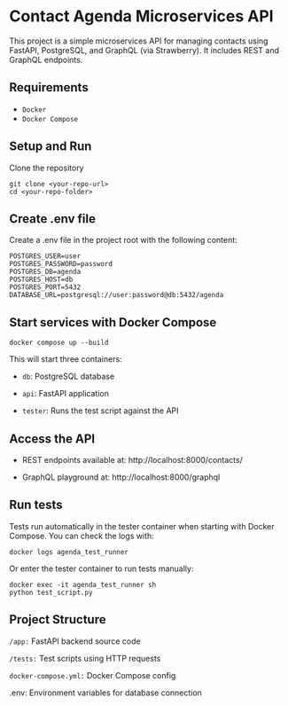 # Contact Agenda Microservices API
This project is a simple microservices API for managing contacts using FastAPI, PostgreSQL, and GraphQL (via Strawberry). It includes REST and GraphQL endpoints.

## Requirements
- `Docker`
- `Docker Compose`

## Setup and Run
Clone the repository

```
git clone <your-repo-url>
cd <your-repo-folder>
```

## Create .env file

Create a .env file in the project root with the following content:
```
POSTGRES_USER=user
POSTGRES_PASSWORD=password
POSTGRES_DB=agenda
POSTGRES_HOST=db
POSTGRES_PORT=5432
DATABASE_URL=postgresql://user:password@db:5432/agenda
```
## Start services with Docker Compose
```
docker compose up --build
```
This will start three containers:

- `db`: PostgreSQL database

- `api`: FastAPI application

- `tester`: Runs the test script against the API

## Access the API

- REST endpoints available at: http://localhost:8000/contacts/

- GraphQL playground at: http://localhost:8000/graphql

## Run tests

Tests run automatically in the tester container when starting with Docker Compose. You can check the logs with:
```
docker logs agenda_test_runner
```
Or enter the tester container to run tests manually:
```
docker exec -it agenda_test_runner sh
python test_script.py
```

## Project Structure
`/app:` FastAPI backend source code

`/tests:` Test scripts using HTTP requests

`docker-compose.yml:` Docker Compose config

.env: Environment variables for database connection
